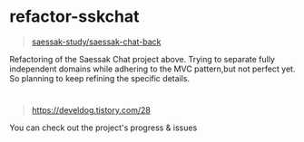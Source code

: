 # refactor-sskchat



> <a href="https://github.com/saessak-study/saessak-chat-back">saessak-study/saessak-chat-back</a>


Refactoring of the Saessak Chat project above.
Trying to separate fully independent domains while adhering to the MVC pattern,but not perfect yet. So planning to keep refining the specific details.

#


> <a href="https://develdog.tistory.com/28" target="_blank"> https://develdog.tistory.com/28</a>


You can check out the project's progress & issues
